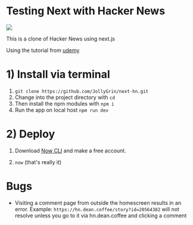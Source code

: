 # Testing Next with Hacker News

![](https://i.imgur.com/I2C1kIs.png)

This is a clone of Hacker News using next.js

Using the tutorial from [udemy](https://www.udemy.com/universal-react-with-nextjs-the-ultimate-guide/)

# 1) Install via terminal

1. `git clone https://github.com/JollyGrin/next-hn.git`
2. Change into the project directory with `cd`
3. Then install the npm modules with `npm i`
4. Run the app on local host `npm run dev`

# 2) Deploy

1. Download [Now CLI](https://zeit.co/download) and make a free account.

2. `now` (that's really it)

# Bugs

- Visiting a comment page from outside the homescreen results in an error. Example: `https://hn.dean.coffee/story?id=20564382` will not resolve unless you go to it via hn.dean.coffee and clicking a comment
